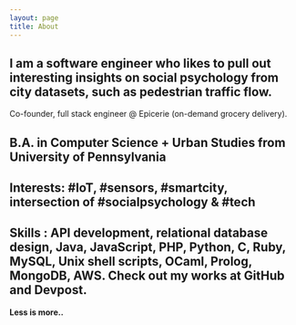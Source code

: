 ```yaml
---
layout: page
title: About
---
```


I am a software engineer who likes to pull out interesting insights on social psychology from city datasets, such as pedestrian traffic flow.
-
Co-founder, full stack engineer @ Epicerie (on-demand grocery delivery). 

B.A. in Computer Science + Urban Studies from University of Pennsylvania
-
Interests: #IoT, #sensors, #smartcity, intersection of #socialpsychology & #tech
-
Skills : API development, relational database design, Java, JavaScript, PHP, Python, C, Ruby, MySQL, Unix shell scripts, OCaml, Prolog, MongoDB, AWS. 
Check out my works at GitHub and Devpost. 
-

**Less is more..**
